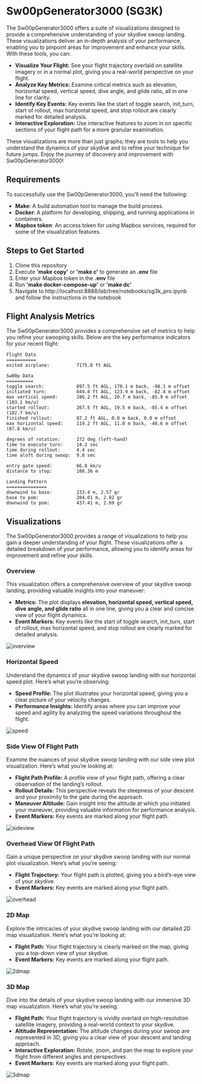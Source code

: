 # Sw00pGenerator3000 (SG3K)

The Sw00pGenerator3000 offers a suite of visualizations designed to provide a comprehensive understanding of your skydive swoop landing. These visualizations deliver an in-depth analysis of your performance, enabling you to pinpoint areas for improvement and enhance your skills. With these tools, you can:

- **Visualize Your Flight:** See your flight trajectory overlaid on satellite imagery or in a normal plot, giving you a real-world perspective on your flight.
- **Analyze Key Metrics:** Examine critical metrics such as elevation, horizontal speed, vertical speed, dive angle, and glide ratio, all in one line for clarity.
- **Identify Key Events:** Key events like the start of toggle search, init_turn, start of rollout, max horizontal speed, and stop rollout are clearly marked for detailed analysis.
- **Interactive Exploration:** Use interactive features to zoom in on specific sections of your flight path for a more granular examination.

These visualizations are more than just graphs; they are tools to help you understand the dynamics of your skydive and to refine your technique for future jumps. Enjoy the journey of discovery and improvement with Sw00pGenerator3000!

## Requirements

To successfully use the Sw00pGenerator3000, you'll need the following:

- **Make**: A build automation tool to manage the build process.
- **Docker**: A platform for developing, shipping, and running applications in containers.
- **Mapbox token**: An access token for using Mapbox services, required for some of the visualization features.

## Steps to Get Started 

1. Clone this repository
2. Execute **'make copy'** or **'make c'** to generate an **.env** file
3. Enter your Mapbox token in the **.env** file
4. Run **'make docker-compose-up'** or **'make dc'**
5. Navigate to http://localhost:8888/lab/tree/notebooks/sg3k_pro.ipynb and follow the instructions in the notebook

## Flight Analysis Metrics

The Sw00pGenerator3000 provides a comprehensive set of metrics to help you refine your swooping skills. Below are the key performance indicators for your recent flight:

```
Flight Data
===========
exited airplane:          7175.0 ft AGL

Sw00p Data
==========
toggle search:            897.5 ft AGL, 170.1 m back, -98.1 m offset
initiated turn:           849.8 ft AGL, 123.9 m back, -82.4 m offset
max vertical speed:       286.2 ft AGL, 20.7 m back, -85.9 m offset (103.1 km/u)
started rollout:          267.5 ft AGL, 19.5 m back, -85.4 m offset (102.7 km/u)
finished rollout:         87.2 ft AGL, 0.0 m back, 0.0 m offset
max horizontal speed:     119.2 ft AGL, 11.0 m back, -46.6 m offset (87.8 km/u)

degrees of rotation:      272 deg (left-hand)
time to execute turn:     14.2 sec
time during rollout:      4.4 sec
time aloft during swoop:  9.8 sec

entry gate speed:         66.8 km/u
distance to stop:         108.36 m

Landing Pattern
===============
downwind to base:         233.4 m, 2.57 gr
base to pom:              204.01 m, 2.82 gr
downwind to pom:          437.41 m, 2.69 gr
```

## Visualizations

The Sw00pGenerator3000 provides a range of visualizations to help you gain a deeper understanding of your flight. These visualizations offer a detailed breakdown of your performance, allowing you to identify areas for improvement and refine your skills.

### Overview

This visualization offers a comprehensive overview of your skydive swoop landing, providing valuable insights into your maneuver:
- **Metrics:** The plot displays **elevation, horizontal speed, vertical speed, dive angle, and glide ratio** all in one line, giving you a clear and concise view of your flight dynamics.
- **Event Markers:** Key events like the start of toggle search, init_turn, start of rollout, max horizontal speed, and stop rollout are clearly marked for detailed analysis.

![overview](assets/img/overview.png)

### Horizontal Speed

Understand the dynamics of your skydive swoop landing with our horizontal speed plot. Here’s what you’re observing:

- **Speed Profile:** The plot illustrates your horizontal speed, giving you a clear picture of your velocity changes.
- **Performance Insights:** Identify areas where you can improve your speed and agility by analyzing the speed variations throughout the flight.

![speed](assets/img/speed.png)

### Side View Of Flight Path

Examine the nuances of your skydive swoop landing with our side view plot visualization. Here’s what you’re looking at:
- **Flight Path Profile:** A profile view of your flight path, offering a clear observation of the landing’s rollout.
- **Rollout Details:** This perspective reveals the steepness of your descent and your proximity to the gate during the approach.
- **Maneuver Altitude:** Gain insight into the altitude at which you initiated your maneuver, providing valuable information for performance analysis.
- **Event Markers:** Key events are marked along your flight path.

![sideview](assets/img/sideview.png)

### Overhead View Of Flight Path

Gain a unique perspective on your skydive swoop landing with our normal plot visualization. Here’s what you’re seeing:
- **Flight Trajectory:** Your flight path is plotted, giving you a bird’s-eye view of your skydive.
- **Event Markers:** Key events are marked along your flight path.

![overhead](assets/img/overhead.png)

### 2D Map

Explore the intricacies of your skydive swoop landing with our detailed 2D map visualization. Here’s what you’re looking at:
- **Flight Path:** Your flight trajectory is clearly marked on the map, giving you a top-down view of your skydive.
- **Event Markers:** Key events are marked along your flight path.

![2dmap](assets/img/2dmap.png)

### 3D Map

Dive into the details of your skydive swoop landing with our immersive 3D map visualization. Here’s what you’re seeing:
- **Flight Path:** Your flight trajectory is vividly overlaid on high-resolution satellite imagery, providing a real-world context to your skydive.
- **Altitude Representation:** The altitude changes during your swoop are represented in 3D, giving you a clear view of your descent and landing approach.
- **Interactive Exploration:** Rotate, zoom, and pan the map to explore your flight from different angles and perspectives.
- **Event Markers:** Key events are marked along your flight path.

![3dmap](assets/img/3dmap.png)